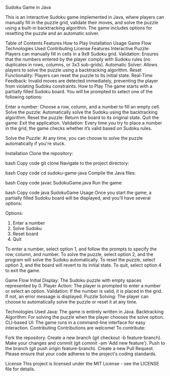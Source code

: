 Sudoku Game in Java

This is an interactive Sudoku game implemented in Java, where players can manually fill in the puzzle grid, validate their moves, and solve the puzzle using a built-in backtracking algorithm. The game includes options for resetting the puzzle and an automatic solver.

Table of Contents
Features
How to Play
Installation
Usage
Game Flow
Technologies Used
Contributing
License
Features
Interactive Puzzle: Players can manually fill in cells in a 9x9 Sudoku grid.
Validation: Ensures that the numbers entered by the player comply with Sudoku rules (no duplicates in rows, columns, or 3x3 sub-grids).
Automatic Solver: Allows players to solve the puzzle using a backtracking algorithm.
Reset Functionality: Players can reset the puzzle to its initial state.
Real-Time Feedback: Invalid moves are detected immediately, preventing the player from violating Sudoku constraints.
How to Play
The game starts with a partially filled Sudoku board. You will be prompted to select one of the following options:

Enter a number: Choose a row, column, and a number to fill an empty cell.
Solve the puzzle: Automatically solve the Sudoku using the backtracking algorithm.
Reset the puzzle: Return the board to its original state.
Quit the game: Exit the application.
Validation: Every time you try to place a number in the grid, the game checks whether it’s valid based on Sudoku rules.

Solve the Puzzle: At any time, you can choose to solve the puzzle automatically if you're stuck.

Installation
Clone the repository:

bash
Copy code
git clone 
Navigate to the project directory:

bash
Copy code
cd sudoku-game-java
Compile the Java files:

bash
Copy code
javac SudokuGame.java
Run the game:

bash
Copy code
java SudokuGame
Usage
Once you start the game, a partially filled Sudoku board will be displayed, and you'll have several options:

Options:
1. Enter a number
2. Solve Sudoku
3. Reset board
4. Quit
   
To enter a number, select option 1, and follow the prompts to specify the row, column, and number.
To solve the puzzle, select option 2, and the program will solve the Sudoku automatically.
To reset the puzzle, select option 3, and the board will revert to its initial state.
To quit, select option 4 to exit the game.


Game Flow
Initial Display: The Sudoku puzzle with empty spaces represented by 0.
Player Action: The player is prompted to enter a number or select an option.
Validation: If the number is valid, it is placed in the grid. If not, an error message is displayed.
Puzzle Solving: The player can choose to automatically solve the puzzle or reset it at any time.


Technologies Used
Java: The game is entirely written in Java.
Backtracking Algorithm: For solving the puzzle when the player chooses the solve option.
CLI-based UI: The game runs in a command-line interface for easy interaction.
Contributing
Contributions are welcome! To contribute:


Fork the repository.
Create a new branch (git checkout -b feature-branch).
Make your changes and commit (git commit -am 'Add new feature').
Push to the branch (git push origin feature-branch).
Create a new Pull Request.
Please ensure that your code adheres to the project's coding standards.

License
This project is licensed under the MIT License - see the LICENSE file for details.
